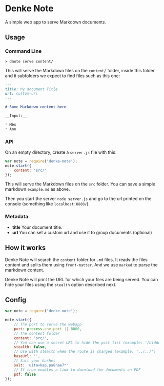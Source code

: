 # Denke Note

A simple web app to serve Markdown documents.

## Usage

### Command Line

    > dnote serve content/

This will serve the Markdown files on the `content/` folder, inside this folder and it subfolders we expect to find files such as this one:

```markdown
---
title: My document Title
url: custom-url
---

# Some Markdown content here

__Input:__

* Mês
* Ano
```

### API 

On an empty directory, create a `server.js` file with this:

```js
var note = require('denke-note');
note.start({
    content: 'src/'
});
```

This will serve the Markdown files on the `src` folder. You can save a simple markdown `example.md` as above. 

Then you start the server `node server.js` and go to the url printed on the console (something like `localhost:8800/`).

### Metadata


* __title__ Your document title.
* __url__ You can set a custom url and use it to group documents (optional)

## How it works

Denke Note will search the `content` folder for `.md` files. It reads the files content and splits them using `front-matter`. And we use `marked` to parse the markdown content.

Denke Note will print the URL for which your files are being served. You can hide your files using the `stealth` option described next.

## Config

```js
var note = require('denke-note');

note.start({
    // The port to serve the webapp
    port: process.env.port || 8800, 
    // The content folder
    content: 'src/', 
    // You can use a secret URL to hide the post list (example: '/hidden/path/')
    stealth: false, 
    // Use with stealth when the route is changed (example: '../../')
    baseUrl: '', 
    // Salt your hashes
    salt: 'uita+kap.pa8hae7*' 
    // If true enables a link to download the documents on PDF
    pdf: false
}); 
```
